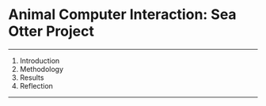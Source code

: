 # Animal Computer Interaction: Sea Otter Project
---
1. Introduction
2. Methodology
3. Results
4. Reflection
---
